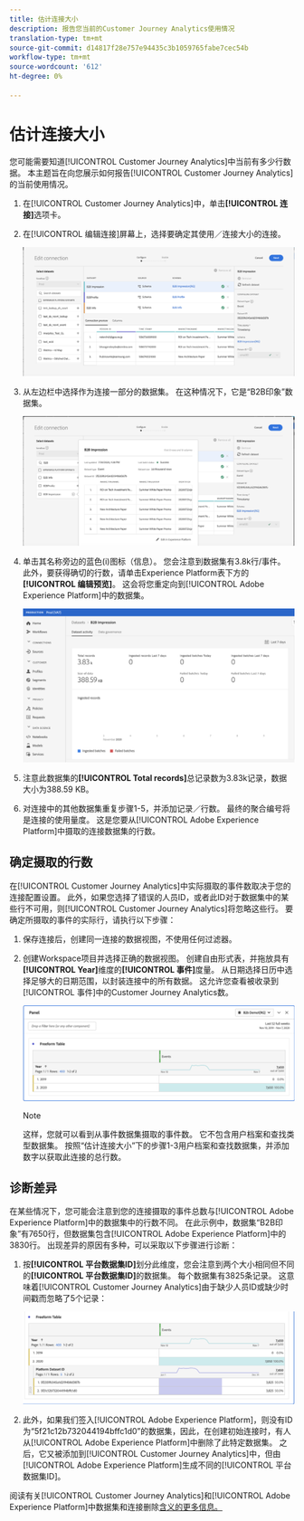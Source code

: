 ```yaml
---
title: 估计连接大小
description: 报告您当前的Customer Journey Analytics使用情况
translation-type: tm+mt
source-git-commit: d14817f28e757e94435c3b1059765fabe7cec54b
workflow-type: tm+mt
source-wordcount: '612'
ht-degree: 0%

---
```



# 估计连接大小

您可能需要知道[!UICONTROL Customer Journey Analytics]中当前有多少行数据。 本主题旨在向您展示如何报告[!UICONTROL Customer Journey Analytics]的当前使用情况。

1. 在[!UICONTROL Customer Journey Analytics]中，单击&#x200B;**[!UICONTROL 连接]**&#x200B;选项卡。
1. 在[!UICONTROL 编辑连接]屏幕上，选择要确定其使用／连接大小的连接。

   ![编辑连接](assets/edit-connection.png)

1. 从左边栏中选择作为连接一部分的数据集。 在这种情况下，它是“B2B印象”数据集。

   ![数据集](assets/dataset.png)

1. 单击其名称旁边的蓝色(i)图标（信息）。 您会注意到数据集有3.8k行/事件。 此外，要获得确切的行数，请单击Experience Platform表下方的&#x200B;**[!UICONTROL 编辑预览]**。 这会将您重定向到[!UICONTROL Adobe Experience Platform]中的数据集。

   ![AEP数据集信息](assets/data-size.png)

1. 注意此数据集的&#x200B;**[!UICONTROL Total records]**&#x200B;总记录数为3.83k记录，数据大小为388.59 KB。

1. 对连接中的其他数据集重复步骤1-5，并添加记录／行数。 最终的聚合编号将是连接的使用量度。 这是您要从[!UICONTROL Adobe Experience Platform]中摄取的连接数据集的行数。

## 确定摄取的行数

在[!UICONTROL Customer Journey Analytics]中实际摄取的事件数取决于您的连接配置设置。 此外，如果您选择了错误的人员ID，或者此ID对于数据集中的某些行不可用，则[!UICONTROL Customer Journey Analytics]将忽略这些行。 要确定所摄取的事件的实际行，请执行以下步骤：

1. 保存连接后，创建同一连接的数据视图，不使用任何过滤器。
1. 创建Workspace项目并选择正确的数据视图。 创建自由形式表，并拖放具有&#x200B;**[!UICONTROL Year]**&#x200B;维度的&#x200B;**[!UICONTROL 事件]**&#x200B;度量。 从日期选择日历中选择足够大的日期范围，以封装连接中的所有数据。 这允许您查看被收录到[!UICONTROL 事件]中的Customer Journey Analytics数。

   ![工作区项目](assets/event-number.png)

   >[!NOTE]
   >
   >这样，您就可以看到从事件数据集摄取的事件数。 它不包含用户档案和查找类型数据集。 按照“估计连接大小”下的步骤1-3用户档案和查找数据集，并添加数字以获取此连接的总行数。

## 诊断差异

在某些情况下，您可能会注意到您的连接摄取的事件总数与[!UICONTROL Adobe Experience Platform]中的数据集中的行数不同。 在此示例中，数据集“B2B印象”有7650行，但数据集包含[!UICONTROL Adobe Experience Platform]中的3830行。 出现差异的原因有多种，可以采取以下步骤进行诊断：

1. 按&#x200B;**[!UICONTROL 平台数据集ID]**&#x200B;划分此维度，您会注意到两个大小相同但不同的&#x200B;**[!UICONTROL 平台数据集ID]**&#x200B;的数据集。 每个数据集有3825条记录。 这意味着[!UICONTROL Customer Journey Analytics]由于缺少人员ID或缺少时间戳而忽略了5个记录：

   ![细分](assets/data-size2.png)

1. 此外，如果我们签入[!UICONTROL Adobe Experience Platform]，则没有ID为“5f21c12b732044194bffc1d0”的数据集，因此，在创建初始连接时，有人从[!UICONTROL Adobe Experience Platform]中删除了此特定数据集。 之后，它又被添加到[!UICONTROL Customer Journey Analytics]中，但由[!UICONTROL Adobe Experience Platform]生成不同的[!UICONTROL 平台数据集ID]。

阅读有关[!UICONTROL Customer Journey Analytics]和[!UICONTROL Adobe Experience Platform]中数据集和连接删除[含义的更多信息。](https://experienceleague.adobe.com/docs/analytics-platform/using/cja-overview/cja-faq.html?lang=en#implications-of-deleting-data-components)
